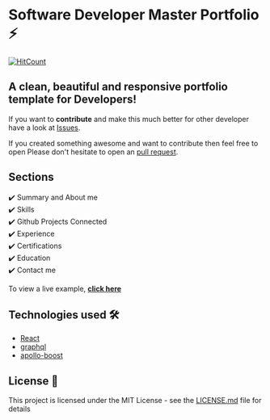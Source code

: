 # Software Developer Master Portfolio ⚡️  

[![HitCount](http://hits.dwyl.com/sameer-m-dev/devPortfolio.svg)](http://hits.dwyl.com/sameer-m-dev/devPortfolio)


## A clean, beautiful and responsive portfolio template for Developers!


If you want to **contribute** and make this much better for other developer have a look at [Issues](https://github.com/sameer-m-dev/sameer-m-dev/issues).


If you created something awesome and want to contribute then feel free to open Please don't hesitate to open an [pull request](https://github.com/sameer-m-dev/sameer-m-dev/pulls).


## Sections 
✔️ Summary and About me\
✔️ Skills \
✔️ Github Projects Connected\
✔️ Experience\
✔️ Certifications \
✔️ Education\
✔️ Contact me

To view a live example, **[click here](https://sameer-m-dev.github.io/)**

## Technologies used 🛠️

- [React](https://reactjs.org/)
- [graphql](https://graphql.org/) 
- [apollo-boost](https://www.apollographql.com/docs/react/get-started/) 


## License 📄

This project is licensed under the MIT License - see the [LICENSE.md](./LICENSE) file for details
